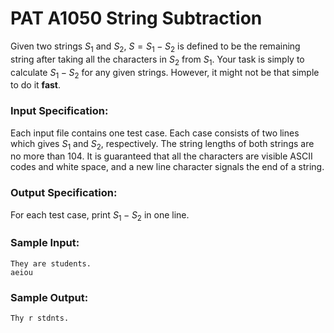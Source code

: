 # PAT A1050 String Subtraction

Given two strings $S_1$ and $S_2$, $S=S_1−S_2$ is defined to be the remaining string after taking all the characters in $S_2$ from $S_1$. Your task is simply to calculate $S_1−S_2$ for any given strings. However, it might not be that simple to do it **fast**.

### Input Specification:

Each input file contains one test case. Each case consists of two lines which gives $S_1$ and $S_2$, respectively. The string lengths of both strings are no more than 104. It is guaranteed that all the characters are visible ASCII codes and white space, and a new line character signals the end of a string.

### Output Specification:

For each test case, print $S_1−S_2$ in one line.

### Sample Input:

```in
They are students.
aeiou
```

### Sample Output:

```out
Thy r stdnts.
```

